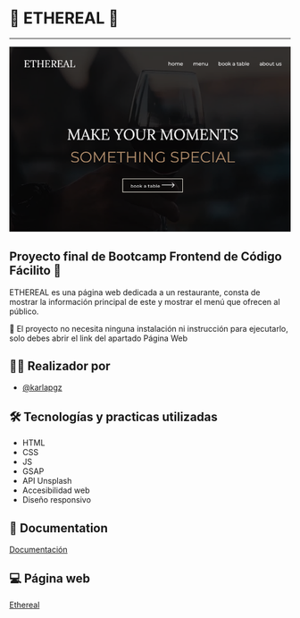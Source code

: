
# 🍴 ETHEREAL 🍴
---

![Image text](https://github.com/karlapgz/Proyecto-Frontend-Ethereal/blob/main/pagina-ethereal.png)
## Proyecto final de Bootcamp Frontend de Código Fácilito 🐊
ETHEREAL es una página web dedicada a un restaurante, consta de mostrar la información principal de este y mostrar el menú que ofrecen al público.

📌 El proyecto no necesita ninguna instalación ni instrucción para ejecutarlo, solo debes abrir el link del apartado Página Web

## 👩‍💻 Realizador por

- [@karlapgz](https://www.github.com/octokatherine)


## 🛠 Tecnologías y practicas utilizadas
- HTML
- CSS
- JS
- GSAP
- API Unsplash
- Accesibilidad web
- Diseño responsivo


## 📄 Documentation

[Documentación](https://drive.google.com/file/d/1F8FYuDty6HSz8jL2zgjZa5Mo4XT5_AQH/view?usp=sharing)


## 💻 Página web

[Ethereal](https://drive.google.com/file/d/1F8FYuDty6HSz8jL2zgjZa5Mo4XT5_AQH/view?usp=sharing)

